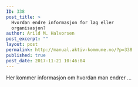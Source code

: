 ```yaml
---
ID: 338
post_title: >
  Hvordan endre informasjon for lag eller
  organisasjon?
author: Arild M. Halvorsen
post_excerpt: ""
layout: post
permalink: http://manual.aktiv-kommune.no/?p=338
published: true
post_date: 2017-11-21 10:46:04
---
```

Her kommer informasjon om hvordan man endrer ...
